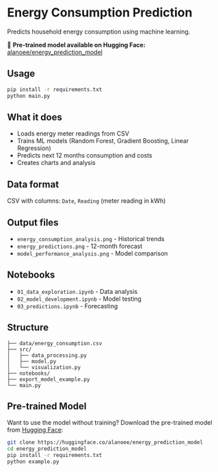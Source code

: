 # Energy Consumption Prediction

Predicts household energy consumption using machine learning.

🤗 **Pre-trained model available on Hugging Face:** [alanoee/energy_prediction_model](https://huggingface.co/alanoee/energy_prediction_model)

## Usage

```bash
pip install -r requirements.txt
python main.py
```

## What it does

- Loads energy meter readings from CSV
- Trains ML models (Random Forest, Gradient Boosting, Linear Regression)
- Predicts next 12 months consumption and costs
- Creates charts and analysis

## Data format

CSV with columns: `Date`, `Reading` (meter reading in kWh)

## Output files

- `energy_consumption_analysis.png` - Historical trends
- `energy_predictions.png` - 12-month forecast
- `model_performance_analysis.png` - Model comparison

## Notebooks

- `01_data_exploration.ipynb` - Data analysis
- `02_model_development.ipynb` - Model testing
- `03_predictions.ipynb` - Forecasting

## Structure

```text
├── data/energy_consumption.csv
├── src/
│   ├── data_processing.py
│   ├── model.py
│   └── visualization.py
├── notebooks/
├── export_model_example.py
└── main.py
```

## Pre-trained Model

Want to use the model without training? Download the pre-trained model from [Hugging Face](https://huggingface.co/alanoee/energy_prediction_model):

```bash
git clone https://huggingface.co/alanoee/energy_prediction_model
cd energy_prediction_model
pip install -r requirements.txt
python example.py
```
